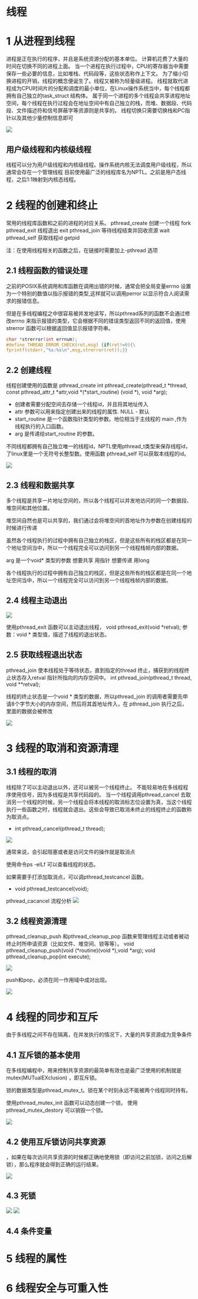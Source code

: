 # 线程
# 1 从进程到线程
进程是正在执行的程序，并且是系统资源分配的基本单位。
计算机花费了大量的时间在切换不同的进程上面。
当一个进程在执行过程中，CPU的寄存器当中需要保存一些必要的信息，比如堆栈、代码段等，这些状态称作上下文。
为了缩小切换进程的开销，线程的概念便诞生了。线程又被称为轻量级进程。
线程就取代进程成为CPU时间片的分配和调度的最小单位，在Linux操作系统当中，每个线程都拥有自己独立的task_struct 结构体。
属于同一个进程的多个线程会共享进程地址空间，每个线程在执行过程会在地址空间中有自己独立的栈，而堆、数据段、代码段、文件描述符和信号屏蔽字等资源则是共享的。
线程切换只需要切换栈和PC指针以及其他少量控制信息即可

![](img/2023-10-06-15-10-49.png)

## 用户级线程和内核级线程
线程可以分为用户级线程和内核级线程。操作系统内核无法调度用户级线程，所以通常会存在一个管理线程
目前使用最广泛的线程库名为NPTL。之前是用户态线程，之后1:1映射到内核态线程。

# 2 线程的创建和终止
常用的线程库函数和之前的进程的对应关系。
pthread_create 创建一个线程  fork
pthread_exit  线程退出  exit
pthread_join  等待线程结束并回收资源  wait
pthread_self  获取线程id  getpid

注：在使用线程相关的函数之后，在链接时需要加上-pthread 选项

## 2.1 线程函数的错误处理
之前的POSIX系统调用和库函数在调用出错的时候，通常会把全局变量errno 设置为一个特别的数值以指示报错的类型,这样就可以调用perror 以显示符合人阅读需求的报错信息。

但是在多线程编程之中很容易被并发地读写，所以pthread系列的函数不会通过修改errno 来指示报错的类型，它会根据不同的错误类型返回不同的返回值，使用strerror 函数可以根据返回值显示报错字符串。

```c
char *strerror(int errnum);
#define THREAD_ERROR_CHECK(ret,msg) {if(ret!=0){\
fprintf(stderr,"%s:%s\n",msg,strerror(ret));}}
```

## 2.2 创建线程
线程创建使用的函数是 pthread_create
int pthread_create(pthread_t *thread, const pthread_attr_t *attr,void *(*start_routine) (void *), void *arg);
* 创建者需要分配空间去存储一个线程id，并且将其地址传入
* attr 参数可以用来指定创建出来的线程的属性. NULL - 默认
* start_routine 是一个函数指针类型的参数。地位相当于主线程的 main ,作为线程执行的入口函数。
* arg 是传递给start_routine 的参数。

不同线程都拥有自己独立唯一的线程id，NPTL使用pthread_t类型来保存线程id，了linux里是一个无符号长整型数。使用函数 pthread_self 可以获取本线程的id。

![](img/2023-10-06-16-02-19.png)

## 2.3 线程和数据共享
多个线程是共享一片地址空间的，所以各个线程可以并发地访问的同一个数据段、堆空间和其他位置。

堆空间自然也是可以共享的，我们通过会将堆空间的首地址作为参数在创建线程的时候进行传递

虽然各个线程执行的过程中拥有自己独立的栈区，但是这些所有的栈区都是在同一个地址空间当中，所以一个线程完全可以访问到另一个线程栈帧内部的数据。

arg 是一个void* 类型的参数
想要共享 用指针
想要传递 用long

各个线程执行的过程中拥有自己独立的栈区，但是这些所有的栈区都是在同一个地址空间当中，所以一个线程完全可以访问到另一个线程栈帧内部的数据。

## 2.4 线程主动退出
![](img/2023-10-07-15-55-59.png)

使用pthread_exit 函数可以主动退出线程，
void pthread_exit(void *retval);
参数：void * 类型值，描述了线程的退出状态。

## 2.5 获取线程退出状态
pthread_join 使本线程处于等待状态，直到指定的thread 终止，捕获到的线程终止状态存入retval 指针所指向的内存空间中。
int pthread_join(pthread_t thread, void **retval);

线程的终止状态是一个void * 类型的数据，所以pthread_join 的调用者需要先申请8个字节大小的内存空间，然后将其首地址传入，在
pthread_join 执行之后，里面的数据会被修改

![](img/2023-10-07-15-59-52.png)

# 3 线程的取消和资源清理
## 3.1 线程的取消
线程除了可以主动退出以外，还可以被另一个线程终止。
不能轻易地在多线程程序使用信号，因为多线程是共享代码段的。
当一个线程调用pthread_cancel 去取消另一个线程的时候，另一个线程会将本线程的取消标志位设置为真，当这个线程执行一些函数之时，线程就会退出。这些会导致已取消未终止的线程终止的函数称为取消点。

* int pthread_cancel(pthread_t thread);

![](img/2023-10-07-17-38-55.png)

通常来说，会引起阻塞或者是访问文件的操作就是取消点

使用命令ps -elLf 可以查看线程的状态。

如果需要手打添加取消点，可以调pthread_testcancel 函数。
* void pthread_testcancel(void);

pthread_cacancel 流程分析
![](img/2023-10-07-17-41-23.png)

## 3.2 线程资源清理
pthread_cleanup_push 和pthread_cleanup_pop 函数来管理线程主动或者被动终止时所申请资源（比如文件、堆空间、锁等等）。
void pthread_cleanup_push(void (*routine)(void *),void *arg);
void pthread_cleanup_pop(int execute);

![](img/2023-10-07-17-46-41.png)

push和pop，必须在同一作用域中成对出现。

![](img/2023-10-07-21-17-38.png)

# 4 线程的同步和互斥
由于多线程之间不存在隔离，在并发执行的情况下，大量的共享资源成为竞争条件

## 4.1 互斥锁的基本使用
在多线程编程中，用来控制共享资源的最简单有效也是最广泛使用的机制就是mutex(MUTualEXclusion) ，即互斥锁。

锁的数据类型是pthread_mutex_t。锁在某个时刻永远不能被两个线程同时持有。

使用pthread_mutex_init 函数可以动态创建一个锁。
使用pthread_mutex_destory 可以销毁一个锁。

![](img/2023-10-07-23-39-15.png)

## 4.2 使用互斥锁访问共享资源
，如果在每次访问共享资源的时候都正确地使用锁（即访问之前加锁，访问之后解锁），那么程序就会得到正确的运行结果。

![](img/2023-10-07-23-42-58.png)

## 4.3 死锁
![](img/2023-10-07-23-43-40.png)
![](img/2023-10-07-23-44-00.png)

## 4.4 条件变量

# 5 线程的属性


# 6 线程安全与可重入性
